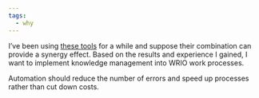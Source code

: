 ```yaml
---
tags:
  - why
---
```


I’ve been using [these tools](https://dg.wr.io/) for a while and suppose their combination can provide a synergy effect. Based on the results and experience I gained, I want to implement knowledge management into WRIO work processes.

Automation should reduce the number of errors and speed up processes rather than cut down costs.
